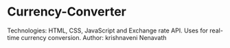 # Currency-Converter
Technologies: HTML, CSS, JavaScript and Exchange rate API. Uses for real-time currency conversion.
Author: krishnaveni Nenavath
